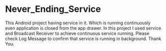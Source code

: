 # Never_Ending_Service

This Android project having service in it. Which is running continuously even application is closed from the app drawer.
In this project I used service and Broadcast Receiver to achieve continuous service running.
Please check Log Message to confirm that service is running in background.
Thank You. 
